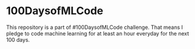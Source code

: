 # 100DaysofMLCode
This repository is a part of #100DaysofMLCode challenge. That means I pledge to code machine learning for at least an hour everyday for the next 100 days.
